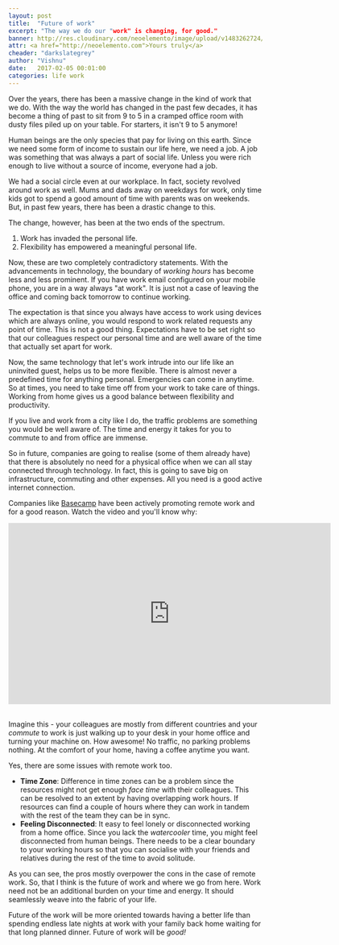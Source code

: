 ```yaml
---
layout: post
title:  "Future of work"
excerpt: "The way we do our "work" is changing, for good."
banner: http://res.cloudinary.com/neoelemento/image/upload/v1483262724/blog/hoffice.jpg
attr: <a href="http://neoelemento.com">Yours truly</a>
cheader: "darkslategrey"
author: "Vishnu"
date:   2017-02-05 00:01:00
categories: life work
---
```


Over the years, there has been a massive change in the kind of work that we do. With the way the world has changed in the past few decades, it has become a thing of past to sit from 9 to 5 in a cramped office room with dusty files piled up on your table. For starters, it isn't 9 to 5 anymore!

Human beings are the only species that pay for living on this earth. Since we need some form of income to sustain our life here, we need a job. A job was something that was always a part of social life. Unless you were rich enough to live without a source of income, everyone had a job. 

We had a social circle even at our workplace. In fact, society revolved around work as well. Mums and dads away on weekdays for work, only time kids got to spend a good amount of time with parents was on weekends. But, in past few years, there has been a drastic change to this.

The change, however, has been at the two ends of the spectrum.

1. Work has invaded the personal life.
2. Flexibility has empowered a meaningful personal life.

Now, these are two completely contradictory statements. With the advancements in technology, the boundary of *working hours* has become less and less prominent. If you have work email configured on your mobile phone, you are in a way always "at work". It is just not a case of leaving the office and coming back tomorrow to continue working.

The expectation is that since you always have access to work using devices which are always online, you would respond to work related requests any point of time. This is not a good thing. Expectations have to be set right so that our colleagues respect our personal time and are well aware of the time that actually set apart for work.

Now, the same technology that let's work intrude into our life like an uninvited guest, helps us to be more flexible. There is almost never a predefined time for anything personal. Emergencies can come in anytime. So at times, you need to take time off from your work to take care of things. Working from home gives us a good balance between flexibility and productivity.

If you live and work from a city like I do, the traffic problems are something you would be well aware of. The time and energy it takes for you to commute to and from office are immense.

So in future, companies are going to realise (some of them already have) that there is absolutely no need for a physical office when we can all stay connected through technology. In fact, this is going to save big on infrastructure, commuting and other expenses. All you need is a good active internet connection.

Companies like [Basecamp](http://basecamp.com) have been actively promoting remote work and for a good reason. Watch the video and you'll know why:

<div class="video-container">
    <iframe src="https://player.vimeo.com/video/76063825?color=ffffff&title=0&byline=0&portrait=0" width="640" height="360" frameborder="0" webkitallowfullscreen mozallowfullscreen allowfullscreen></iframe>
</div>
<br>

Imagine this - your colleagues are mostly from different countries and your *commute* to work is just walking up to your desk in your home office and turning your machine on. How awesome! No traffic, no parking problems nothing. At the comfort of your home, having a coffee anytime you want.

Yes, there are some issues with remote work too.

- **Time Zone**: Difference in time zones can be a problem since the resources might not get enough *face time* with their colleagues. This can be resolved to an extent by having overlapping work hours. If resources can find a couple of hours where they can work in tandem with the rest of the team they can be in sync.
- **Feeling Disconnected**: It easy to feel lonely or disconnected working from a home office. Since you lack the *watercooler* time, you might feel disconnected from human beings. There needs to be a clear boundary to your working hours so that you can socialise with your friends and relatives during the rest of the time to avoid solitude.

As you can see, the pros mostly overpower the cons in the case of remote work. So, that I think is the future of work and where we go from here. Work need not be an additional burden on your time and energy. It should seamlessly weave into the fabric of your life.

Future of the work will be more oriented towards having a better life than spending endless late nights at work with your family back home waiting for that long planned dinner. Future of work will be *good!*